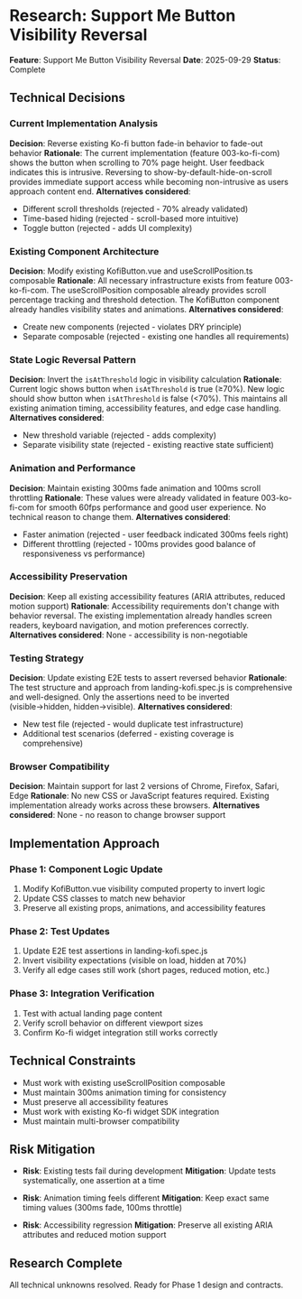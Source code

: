 # Research: Support Me Button Visibility Reversal

**Feature**: Support Me Button Visibility Reversal
**Date**: 2025-09-29
**Status**: Complete

## Technical Decisions

### Current Implementation Analysis
**Decision**: Reverse existing Ko-fi button fade-in behavior to fade-out behavior
**Rationale**: The current implementation (feature 003-ko-fi-com) shows the button when scrolling to 70% page height. User feedback indicates this is intrusive. Reversing to show-by-default-hide-on-scroll provides immediate support access while becoming non-intrusive as users approach content end.
**Alternatives considered**:
- Different scroll thresholds (rejected - 70% already validated)
- Time-based hiding (rejected - scroll-based more intuitive)
- Toggle button (rejected - adds UI complexity)

### Existing Component Architecture
**Decision**: Modify existing KofiButton.vue and useScrollPosition.ts composable
**Rationale**: All necessary infrastructure exists from feature 003-ko-fi-com. The useScrollPosition composable already provides scroll percentage tracking and threshold detection. The KofiButton component already handles visibility states and animations.
**Alternatives considered**:
- Create new components (rejected - violates DRY principle)
- Separate composable (rejected - existing one handles all requirements)

### State Logic Reversal Pattern
**Decision**: Invert the `isAtThreshold` logic in visibility calculation
**Rationale**: Current logic shows button when `isAtThreshold` is true (≥70%). New logic should show button when `isAtThreshold` is false (<70%). This maintains all existing animation timing, accessibility features, and edge case handling.
**Alternatives considered**:
- New threshold variable (rejected - adds complexity)
- Separate visibility state (rejected - existing reactive state sufficient)

### Animation and Performance
**Decision**: Maintain existing 300ms fade animation and 100ms scroll throttling
**Rationale**: These values were already validated in feature 003-ko-fi-com for smooth 60fps performance and good user experience. No technical reason to change them.
**Alternatives considered**:
- Faster animation (rejected - user feedback indicated 300ms feels right)
- Different throttling (rejected - 100ms provides good balance of responsiveness vs performance)

### Accessibility Preservation
**Decision**: Keep all existing accessibility features (ARIA attributes, reduced motion support)
**Rationale**: Accessibility requirements don't change with behavior reversal. The existing implementation already handles screen readers, keyboard navigation, and motion preferences correctly.
**Alternatives considered**: None - accessibility is non-negotiable

### Testing Strategy
**Decision**: Update existing E2E tests to assert reversed behavior
**Rationale**: The test structure and approach from landing-kofi.spec.js is comprehensive and well-designed. Only the assertions need to be inverted (visible→hidden, hidden→visible).
**Alternatives considered**:
- New test file (rejected - would duplicate test infrastructure)
- Additional test scenarios (deferred - existing coverage is comprehensive)

### Browser Compatibility
**Decision**: Maintain support for last 2 versions of Chrome, Firefox, Safari, Edge
**Rationale**: No new CSS or JavaScript features required. Existing implementation already works across these browsers.
**Alternatives considered**: None - no reason to change browser support

## Implementation Approach

### Phase 1: Component Logic Update
1. Modify KofiButton.vue visibility computed property to invert logic
2. Update CSS classes to match new behavior
3. Preserve all existing props, animations, and accessibility features

### Phase 2: Test Updates
1. Update E2E test assertions in landing-kofi.spec.js
2. Invert visibility expectations (visible on load, hidden at 70%)
3. Verify all edge cases still work (short pages, reduced motion, etc.)

### Phase 3: Integration Verification
1. Test with actual landing page content
2. Verify scroll behavior on different viewport sizes
3. Confirm Ko-fi widget integration still works correctly

## Technical Constraints

- Must work with existing useScrollPosition composable
- Must maintain 300ms animation timing for consistency
- Must preserve all accessibility features
- Must work with existing Ko-fi widget SDK integration
- Must maintain multi-browser compatibility

## Risk Mitigation

- **Risk**: Existing tests fail during development
  **Mitigation**: Update tests systematically, one assertion at a time

- **Risk**: Animation timing feels different
  **Mitigation**: Keep exact same timing values (300ms fade, 100ms throttle)

- **Risk**: Accessibility regression
  **Mitigation**: Preserve all existing ARIA attributes and reduced motion support

## Research Complete

All technical unknowns resolved. Ready for Phase 1 design and contracts.